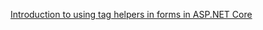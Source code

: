[Introduction to using tag helpers in forms in ASP.NET Core](https://docs.microsoft.com/en-us/aspnet/core/mvc/views/working-with-forms)

